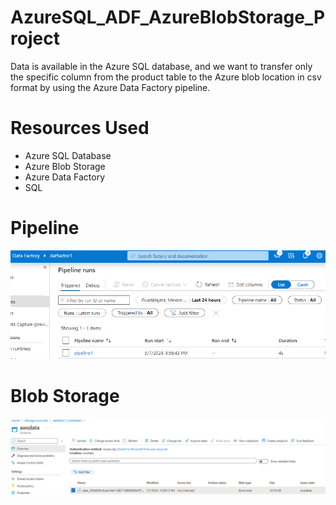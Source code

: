# AzureSQL_ADF_AzureBlobStorage_Project
Data is available in the Azure SQL database, and we want to transfer only the specific column from the product table to the Azure blob location in csv format by using the Azure Data Factory pipeline.

# Resources Used
* Azure SQL Database
* Azure Blob Storage
* Azure Data Factory
* SQL

# Pipeline

![alt text](https://github.com/DataNaija/AzureSQL_ADF_AzureBlobStorage_Project/blob/main/adf1.png)

# Blob Storage

![alt text](https://github.com/DataNaija/AzureSQL_ADF_AzureBlobStorage_Project/blob/main/blob1.png)
